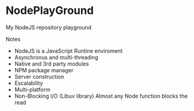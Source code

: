 # NodePlayGround
My NodeJS repository playground

Notes

* NodeJS is a JavaScript Runtine enviroment
* Asynchronus and multi-threading
* Native and 3rd party modules
* NPM package manager
* Server construction
* Escalability
* Multi-platform
* Non-Blocking I/O (Libuv library) Almost any Node function blocks the read